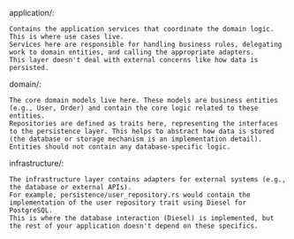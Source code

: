 application/:

    Contains the application services that coordinate the domain logic. This is where use cases live.
    Services here are responsible for handling business rules, delegating work to domain entities, and calling the appropriate adapters.
    This layer doesn't deal with external concerns like how data is persisted.

domain/:

    The core domain models live here. These models are business entities (e.g., User, Order) and contain the core logic related to these entities.
    Repositories are defined as traits here, representing the interfaces to the persistence layer. This helps to abstract how data is stored (the database or storage mechanism is an implementation detail).
    Entities should not contain any database-specific logic.

infrastructure/:

    The infrastructure layer contains adapters for external systems (e.g., the database or external APIs).
    For example, persistence/user_repository.rs would contain the implementation of the user repository trait using Diesel for PostgreSQL.
    This is where the database interaction (Diesel) is implemented, but the rest of your application doesn't depend on these specifics.